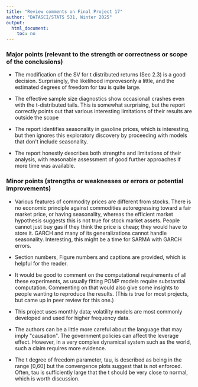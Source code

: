 ```yaml
---
title: "Review comments on Final Project 17"
author: "DATASCI/STATS 531, Winter 2025"
output:
  html_document:
    toc: no
---
```


### Major points (relevant to the strength or correctness or scope of the conclusions)

* The modification of the SV for t distributed returns (Sec 2.3) is a good decision. Surprisingly, the likelihood improvesonly a little, and the estimated degrees of freedom for tau is quite large. 

* The effective sample size diagnostics show occasionall crashes even with the t-distributed tails. This is somewhat surprising, but the report correctly points out that various interesting limitations of their results are outside the scope 

* The report identifies seasonality in gasoline prices, which is interesting, but then ignores this exploratory discovery by proceeding with models that don't include seasonality.

* The report honestly describes both strengths and limitations of their analysis, with reasonable assessment of good further approaches if more time was available.

### Minor points (strengths or weaknesses or errors or potential improvements)

* Various features of commodity prices are different from stocks. There is no economic principle against commodities autoregressing toward a fair market price, or having seasonality, whereas the efficient market hypothesis suggests this is not true for stock market assets. People cannot just buy gas if they think the price is cheap; they would have to store it. GARCH and many of its generalizations cannot handle seasonality. Interesting, this might be a time for SARMA with GARCH errors.

* Section numbers, Figure numbers and captions are provided, which is helpful for the reader.

* It would be good to comment on the computational requirements of all these experiments, as usually fitting POMP models require substantial computation. Commenting on that would also give some insights to people wanting to reproduce the results. (This is true for most projects, but came up in peer review for this one.)

* This project uses monthly data; volatility models are most commonly developed and used for higher frequency data.

* The authors can be a little more careful about the language that may imply "causation". The government policies can affect the leverage effect. However, in a very complex dynamical system such as the world, such a claim requires more evidence.

* The t degree of freedom parameter, tau, is described as being in the range [0,60] but the convergence plots suggest that is not enforced. Often, tau is sufficiently large that the t should be very close to normal, which is worth discussion.





